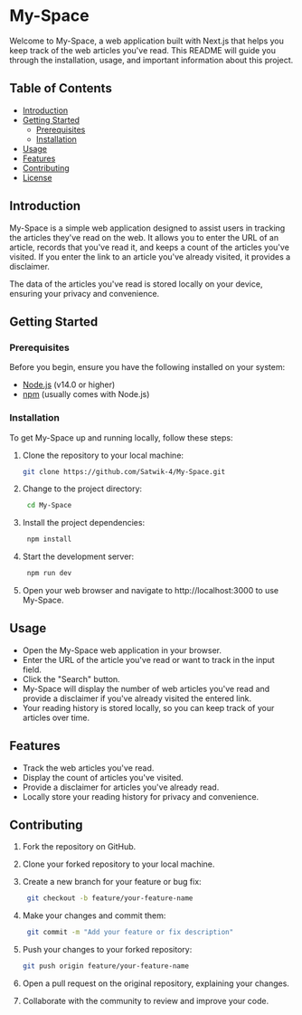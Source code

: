 # My-Space

Welcome to My-Space, a web application built with Next.js that helps you keep track of the web articles you've read. This README will guide you through the installation, usage, and important information about this project.

## Table of Contents
- [Introduction](#introduction)
- [Getting Started](#getting-started)
  - [Prerequisites](#prerequisites)
  - [Installation](#installation)
- [Usage](#usage)
- [Features](#features)
- [Contributing](#contributing)
- [License](#license)

## Introduction

My-Space is a simple web application designed to assist users in tracking the articles they've read on the web. It allows you to enter the URL of an article, records that you've read it, and keeps a count of the articles you've visited. If you enter the link to an article you've already visited, it provides a disclaimer.

The data of the articles you've read is stored locally on your device, ensuring your privacy and convenience.

## Getting Started

### Prerequisites

Before you begin, ensure you have the following installed on your system:

- [Node.js](https://nodejs.org/) (v14.0 or higher)
- [npm](https://www.npmjs.com/) (usually comes with Node.js)

### Installation

To get My-Space up and running locally, follow these steps:

1. Clone the repository to your local machine:

   ```bash
   git clone https://github.com/Satwik-4/My-Space.git

2. Change to the project directory:

   ```bash
    cd My-Space

3. Install the project dependencies:

   ```bash
    npm install

4. Start the development server:

   ```bash
    npm run dev

5. Open your web browser and navigate to http://localhost:3000 to use My-Space.

## Usage

- Open the My-Space web application in your browser.
- Enter the URL of the article you've read or want to track in the input field.
- Click the "Search" button.
- My-Space will display the number of web articles you've read and provide a disclaimer if you've already visited the entered link.
- Your reading history is stored locally, so you can keep track of your articles over time.

## Features

- Track the web articles you've read.
- Display the count of articles you've visited.
- Provide a disclaimer for articles you've already read.
- Locally store your reading history for privacy and convenience.

## Contributing

1. Fork the repository on GitHub.
2. Clone your forked repository to your local machine.
3. Create a new branch for your feature or bug fix:

   ```bash
    git checkout -b feature/your-feature-name
   
4. Make your changes and commit them:

   ```bash
    git commit -m "Add your feature or fix description"
   
5. Push your changes to your forked repository:

   ```bash
   git push origin feature/your-feature-name

6. Open a pull request on the original repository, explaining your changes.
7. Collaborate with the community to review and improve your code.
